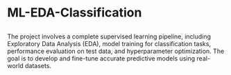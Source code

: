 # ML-EDA-Classification

##
The project involves a complete supervised learning pipeline, including Exploratory Data Analysis (EDA), model training for classification tasks, performance evaluation on test data, and hyperparameter optimization. The goal is to develop and fine-tune accurate predictive models using real-world datasets.
